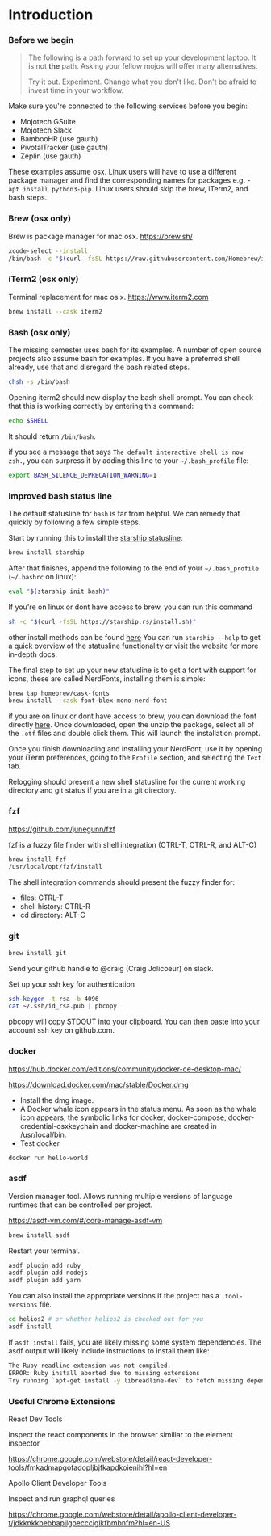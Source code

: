 # Introduction

### Before we begin

> The following is a path forward to set up your development laptop. It is not **the** path. Asking your fellow mojos will offer many alternatives.
>
> Try it out. Experiment. Change what you don't like. Don't be afraid to invest time in your workflow.

Make sure you're connected to the following services before you begin:
* Mojotech GSuite
* Mojotech Slack
* BambooHR (use gauth)
* PivotalTracker (use gauth)
* Zeplin (use gauth)

These examples assume osx. Linux users will have to use a different package manager and find the corresponding names for packages e.g. - `apt install python3-pip`. Linux users should skip the brew, iTerm2, and bash steps.

### Brew (osx only)

Brew is package manager for mac osx. https://brew.sh/

```sh
xcode-select --install
/bin/bash -c "$(curl -fsSL https://raw.githubusercontent.com/Homebrew/install/master/install.sh)"
```

### iTerm2 (osx only)

Terminal replacement for mac os x. https://www.iterm2.com
```sh
brew install --cask iterm2
```

### Bash (osx only)

The missing semester uses bash for its examples. A number of open source projects also assume bash for examples. If you have a preferred shell already, use that and disregard the bash related steps.

```sh
chsh -s /bin/bash
```

Opening iterm2 should now display the bash shell prompt. You can check that this is working correctly by entering this command:

```sh
echo $SHELL
```
It should return `/bin/bash`.

if you see a message that says `The default interactive shell is now zsh.`, you can surpress it by adding this line to your `~/.bash_profile` file:


```sh
export BASH_SILENCE_DEPRECATION_WARNING=1
```

### Improved bash status line
The default statusline for `bash` is far from helpful. We can remedy that quickly by following a few simple steps.

Start by running this to install the [starship statusline](https://starship.rs/):

```sh
brew install starship
```


After that finishes, append the following to the end of your `~/.bash_profile` (`~/.bashrc` on linux):
```sh
eval "$(starship init bash)"
```

If you're on linux or dont have access to brew, you can run this command
```sh
sh -c "$(curl -fsSL https://starship.rs/install.sh)"
```

other install methods can be found [here](https://starship.rs/guide/#%F0%9F%9A%80-installation)
You can run `starship --help` to get a quick overview of the statusline functionality or visit the website for more in-depth docs.

The final step to set up your new statusline is to get a font with support for
icons, these are called NerdFonts, installing them is simple:

```sh
brew tap homebrew/cask-fonts
brew install --cask font-blex-mono-nerd-font
```

if you are on linux or dont have access to brew, you can download the font
directly [here](https://github.com/ryanoasis/nerd-fonts/releases/download/v2.1.0/IBMPlexMono.zip). Once downloaded, open the unzip the package, select all of the `.otf` files and double click them. This will launch the installation prompt.

Once you finish downloading and installing your NerdFont, use it by opening your iTerm preferences, going to the `Profile` section, and selecting the `Text` tab.

Relogging should present a new shell statusline for the current working directory and git status if you are in a git directory.

### fzf

https://github.com/junegunn/fzf

fzf is a fuzzy file finder with shell integration (CTRL-T, CTRL-R, and ALT-C)
```sh
brew install fzf
/usr/local/opt/fzf/install
```

The shell integration commands should present the fuzzy finder for:
* files: CTRL-T
* shell history: CTRL-R
* cd directory: ALT-C

### git
```sh
brew install git
```

Send your github handle to @craig (Craig Jolicoeur) on slack.

Set up your ssh key for authentication

```sh
ssh-keygen -t rsa -b 4096
cat ~/.ssh/id_rsa.pub | pbcopy
```

pbcopy will copy STDOUT into your clipboard. You can then paste into your account ssh key on github.com.

### docker

https://hub.docker.com/editions/community/docker-ce-desktop-mac/

https://download.docker.com/mac/stable/Docker.dmg

* Install the dmg image.
 * A Docker whale icon appears in the status menu. As soon as the whale icon appears, the symbolic links for docker, docker-compose, docker-credential-osxkeychain and docker-machine are created in /usr/local/bin.
* Test docker

```sh
docker run hello-world
```

### asdf

Version manager tool. Allows running multiple versions of language runtimes that can be controlled per project.

https://asdf-vm.com/#/core-manage-asdf-vm

```sh
brew install asdf
```

Restart your terminal.

```sh
asdf plugin add ruby
asdf plugin add nodejs
asdf plugin add yarn
```

You can also install the appropriate versions if the project has a `.tool-versions` file.

```sh
cd helios2 # or whether helios2 is checked out for you
asdf install
```

If `asdf install` fails, you are likely missing some system dependencies. The asdf output will likely include instructions to install them like:
```sh
The Ruby readline extension was not compiled.
ERROR: Ruby install aborted due to missing extensions
Try running `apt-get install -y libreadline-dev` to fetch missing dependencies.
```

### Useful Chrome Extensions

React Dev Tools

Inspect the react components in the browser similiar to the element inspector

https://chrome.google.com/webstore/detail/react-developer-tools/fmkadmapgofadopljbjfkapdkoienihi?hl=en

Apollo Client Developer Tools

Inspect and run graphql queries

https://chrome.google.com/webstore/detail/apollo-client-developer-t/jdkknkkbebbapilgoeccciglkfbmbnfm?hl=en-US

